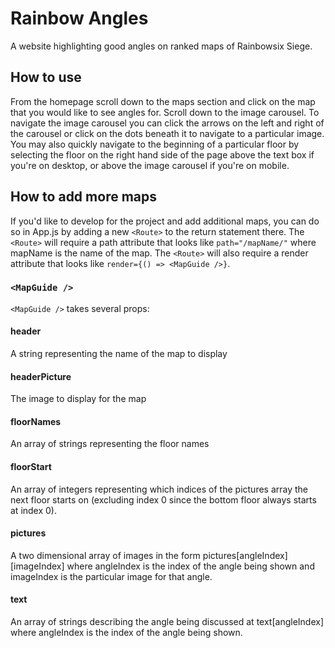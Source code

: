 # Rainbow Angles
A website highlighting good angles on ranked maps of Rainbowsix Siege.

## How to use
From the homepage scroll down to the maps section and click on the map that you would like to see angles for.
Scroll down to the image carousel. To navigate the image carousel you can click the arrows on the left and right of the carousel or click on the dots beneath it to navigate
to a particular image. You may also quickly navigate to the beginning of a particular floor by selecting the floor on the right hand side of the page above the text box if 
you're on desktop, or above the image carousel if you're on mobile.

## How to add more maps
If you'd like to develop for the project and add additional maps, you can do so in App.js by adding a new `<Route>` to the return statement there. The `<Route>` will require
a path attribute that looks like `path="/mapName/"` where mapName is the name of the map. The `<Route>` will also require a render attribute that looks like 
`render={() => <MapGuide />}`. 

### `<MapGuide />`
`<MapGuide />` takes several props:

#### header
A string representing the name of the map to display

#### headerPicture
The image to display for the map

#### floorNames
An array of strings representing the floor names

#### floorStart
An array of integers representing which indices of the pictures array the next floor starts on (excluding index 0 since the bottom floor always starts at index 0).

#### pictures
A two dimensional array of images in the form pictures[angleIndex][imageIndex] where angleIndex is the index of the angle being shown and imageIndex is the particular
image for that angle.

#### text
An array of strings describing the angle being discussed at text[angleIndex] where angleIndex is the index of the angle being shown.
